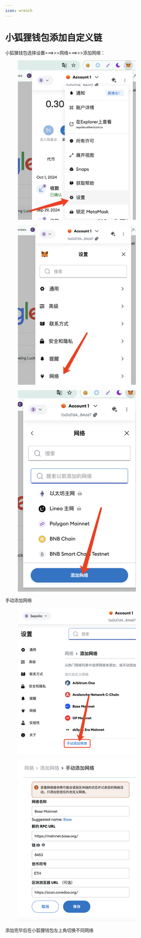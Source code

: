 ```yaml
---
icon: wrench
---
```


# 小狐狸钱包添加自定义链

小狐狸钱包选择设置===>>>网络===>>>添加网络：

<figure><img src="../.gitbook/assets/image.png" alt="" width="375"><figcaption></figcaption></figure>

<figure><img src="../.gitbook/assets/image (2).png" alt="" width="375"><figcaption></figcaption></figure>

<figure><img src="../.gitbook/assets/image (3).png" alt="" width="375"><figcaption></figcaption></figure>

手动添加网络

<figure><img src="../.gitbook/assets/image (6).png" alt="" width="375"><figcaption></figcaption></figure>

<figure><img src="../.gitbook/assets/image (7).png" alt="" width="375"><figcaption></figcaption></figure>

添加完毕后在小狐狸钱包左上角切换不同网络
